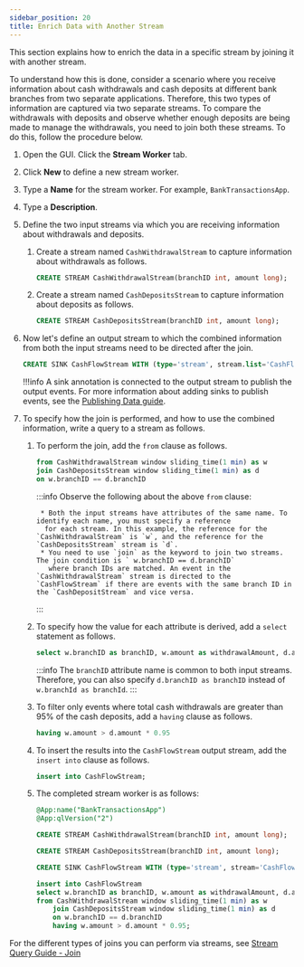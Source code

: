```yaml
---
sidebar_position: 20
title: Enrich Data with Another Stream
---
```


This section explains how to enrich the data in a specific stream by joining it with another stream.

To understand how this is done, consider a scenario where you receive information about cash withdrawals and cash deposits at different bank branches from two separate applications. Therefore, this two types of information are captured via two separate streams. To compare the withdrawals with deposits and observe whether enough deposits are being made to manage the withdrawals, you need to join both these streams. To do this, follow the procedure below.

1. Open the GUI. Click the **Stream Worker** tab.

1. Click **New** to define a new stream worker.

1. Type a **Name** for the stream worker. For example, `BankTransactionsApp`.

1. Type a **Description**.

1. Define the two input streams via which you are receiving information about withdrawals and deposits.

    1. Create a stream named `CashWithdrawalStream` to capture information about withdrawals as follows.

        ```sql
        CREATE STREAM CashWithdrawalStream(branchID int, amount long);
        ```

    2. Create a stream named `CashDepositsStream` to capture information about deposits as follows.

        ```sql
        CREATE STREAM CashDepositsStream(branchID int, amount long);
        ```

3. Now let's define an output stream to which the combined information from both the input streams need to be directed after the join.

    ```sql
	CREATE SINK CashFlowStream WITH (type='stream', stream.list='CashFlowStream') (branchID int, withdrawalAmount long, depositAmount long);
    ```

    !!!info
        A sink annotation is connected to the output stream to publish the output events. For more information about adding sinks to publish events, see the [Publishing Data guide](../tutorials/publishing-data).

4. To specify how the join is performed, and how to use the combined information, write a query to a stream as follows.

    1. To perform the join, add the `from` clause as follows.

        ```sql
        from CashWithdrawalStream window sliding_time(1 min) as w 
		join CashDepositsStream window sliding_time(1 min) as d 
		on w.branchID == d.branchID
        ```

        :::info
            Observe the following about the above `from` clause:

            * Both the input streams have attributes of the same name. To identify each name, you must specify a reference
             for each stream. In this example, the reference for the `CashWithdrawalStream` is `w`, and the reference for the `CashDepositsStream` stream is `d`.
            * You need to use `join` as the keyword to join two streams. The join condition is ` w.branchID == d.branchID` 
              where branch IDs are matched. An event in the `CashWithdrawalStream` stream is directed to the `CashFlowStream` if there are events with the same branch ID in the `CashDepositStream` and vice versa.
        :::
    2. To specify how the value for each attribute is derived, add a `select` statement as follows.

        ```sql
        select w.branchID as branchID, w.amount as withdrawalAmount, d.amount as depositAmount
        ```

        :::info
            The `branchID` attribute name is common to both input streams. Therefore, you can also specify `d.branchID as branchID` instead of `w.branchId as branchId`.
        :::
    3. To filter only events where total cash withdrawals are greater than 95% of the cash deposits, add a `having` clause as follows.

        ```sql
        having w.amount > d.amount * 0.95 
        ```

    4. To insert the results into the `CashFlowStream` output stream, add the `insert into` clause as follows.

        ```sql
        insert into CashFlowStream;
        ```

    5. The completed stream worker is as follows:

        ```sql
        @App:name("BankTransactionsApp")
        @App:qlVersion("2")

        CREATE STREAM CashWithdrawalStream(branchID int, amount long);

        CREATE STREAM CashDepositsStream(branchID int, amount long);

        CREATE SINK CashFlowStream WITH (type='stream', stream='CashFlowStream') (branchID int, withdrawalAmount long, depositAmount long);

        insert into CashFlowStream
        select w.branchID as branchID, w.amount as withdrawalAmount, d.amount as depositAmount
        from CashWithdrawalStream window sliding_time(1 min) as w 
            join CashDepositsStream window sliding_time(1 min) as d 
            on w.branchID == d.branchID
            having w.amount > d.amount * 0.95;
        ```

For the different types of joins you can perform via streams, see [Stream Query Guide - Join](../query-guide/query#join-stream)
